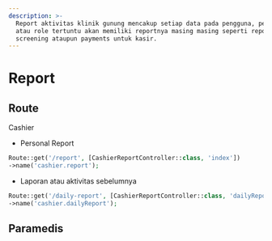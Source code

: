 ```yaml
---
description: >-
  Report aktivitas klinik gunung mencakup setiap data pada pengguna, pengguna
  atau role tertuntu akan memiliki reportnya masing masing seperti report untuk
  screening ataupun payments untuk kasir.
---
```


# Report

## Route

Cashier

* Personal Report

```php
Route::get('/report', [CashierReportController::class, 'index'])
->name('cashier.report');
```

* Laporan atau aktivitas sebelumnya

```php
Route::get('/daily-report', [CashierReportController::class, 'dailyReport'])
->name('cashier.dailyReport');
```

## Paramedis
